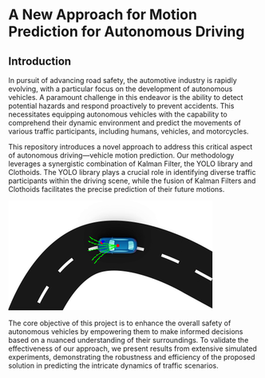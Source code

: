 

# A New Approach for Motion Prediction for Autonomous Driving

## Introduction

In pursuit of advancing road safety, the automotive industry is rapidly evolving, with a particular focus on the development of autonomous vehicles. A paramount challenge in this endeavor is the ability to detect potential hazards and respond proactively to prevent accidents. This necessitates equipping autonomous vehicles with the capability to comprehend their dynamic environment and predict the movements of various traffic participants, including humans, vehicles, and motorcycles.

This repository introduces a novel approach to address this critical aspect of autonomous driving—vehicle motion prediction. Our methodology leverages a synergistic combination of Kalman Filter, the YOLO library and Clothoids. The YOLO library plays a crucial role in identifying diverse traffic participants within the driving scene, while the fusion of Kalman Filters and Clothoids facilitates the precise prediction of their future motions.

![Simulation Results](https://github.com/PetrosAngelo/Route-Planning/blob/main/Screencshot/1stPic.png)


The core objective of this project is to enhance the overall safety of autonomous vehicles by empowering them to make informed decisions based on a nuanced understanding of their surroundings. To validate the effectiveness of our approach, we present results from extensive simulated experiments, demonstrating the robustness and efficiency of the proposed solution in predicting the intricate dynamics of traffic scenarios.
